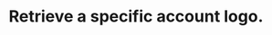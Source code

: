 ---
title: Retrieve a specific account logo.
excerpt: Project is typically 'manager' but is ignored.
api:
  file: api_docs.json
  operationId: patch_api-v3-accountshortname-projectshortname-account-logo-file
hidden: false
---